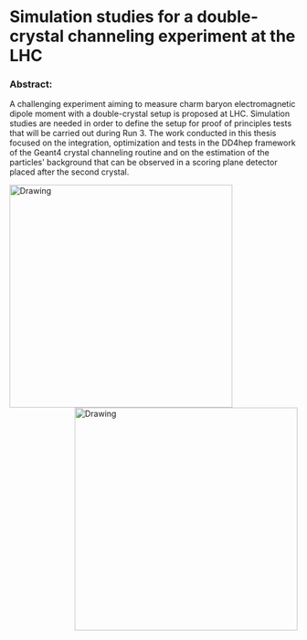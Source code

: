 # Simulation studies for a double-crystal channeling experiment at the LHC

### Abstract:
A challenging experiment aiming to measure charm baryon electromagnetic dipole moment with a double-crystal setup is proposed at LHC. Simulation studies are needed in order to define the setup for proof of principles tests that will be carried out during Run 3. The work conducted in this thesis focused on the integration, optimization and tests in the DD4hep framework of the Geant4 crystal channeling routine and on the estimation of the particles' background that can be observed in a scoring plane detector placed after the second crystal.

<img align='left' src='https://github.com/chiaramaccani/PoD_Master_Thesis/DD4hep_outangle.JPG?raw=true' alt='Drawing' style='width:390px;'/><img align='right' src='https://github.com/chiaramaccani/PoD_Master_Thesis/IR3_schema.jpg?raw=true' alt='Drawing' style='width:390px;'/>

